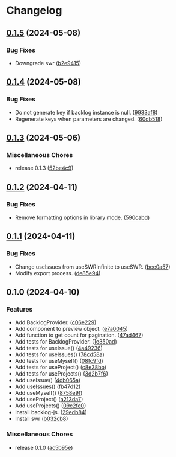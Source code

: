 # Changelog

## [0.1.5](https://github.com/ryohidaka/use-backlog/compare/v0.1.4...v0.1.5) (2024-05-08)


### Bug Fixes

* Downgrade swr ([b2e9415](https://github.com/ryohidaka/use-backlog/commit/b2e94154122adfd4ad9777931736a61ec664af9e))

## [0.1.4](https://github.com/ryohidaka/use-backlog/compare/v0.1.3...v0.1.4) (2024-05-08)


### Bug Fixes

* Do not generate key if backlog instance is null. ([9933af8](https://github.com/ryohidaka/use-backlog/commit/9933af8e2977f2f4074c839e899cbd84b5791846))
* Regenerate keys when parameters are changed. ([60db518](https://github.com/ryohidaka/use-backlog/commit/60db518864224362428d60fa3ed35d03d8fd2838))

## [0.1.3](https://github.com/ryohidaka/use-backlog/compare/v0.1.2...v0.1.3) (2024-05-06)


### Miscellaneous Chores

* release 0.1.3 ([52be4c9](https://github.com/ryohidaka/use-backlog/commit/52be4c94f1d2b74b651fad766a3431365ebc2041))

## [0.1.2](https://github.com/ryohidaka/use-backlog/compare/v0.1.1...v0.1.2) (2024-04-11)


### Bug Fixes

* Remove formatting options in library mode. ([590cabd](https://github.com/ryohidaka/use-backlog/commit/590cabd18e96211cdf6a0c62c1965813311cfb75))

## [0.1.1](https://github.com/ryohidaka/use-backlog/compare/v0.1.0...v0.1.1) (2024-04-11)


### Bug Fixes

* Change useIssues from useSWRInfinite to useSWR. ([bce0a57](https://github.com/ryohidaka/use-backlog/commit/bce0a57c00878e8b7b46729b3c3765ed296f0d5b))
* Modify export process. ([de85e94](https://github.com/ryohidaka/use-backlog/commit/de85e940fd3ba81ca052a12150b3bfaf2e8f768a))

## 0.1.0 (2024-04-10)


### Features

* Add BacklogProvider. ([c06e229](https://github.com/ryohidaka/use-backlog/commit/c06e229d7351d3140156dd88d3bbc34f204cbddd))
* Add component to preview object. ([e7a0045](https://github.com/ryohidaka/use-backlog/commit/e7a00453c5a82ed7c2512e0b56cae27842096908))
* Add function to get count for pagination. ([47ad467](https://github.com/ryohidaka/use-backlog/commit/47ad46742266692f2fea421321adb61ee281b9a3))
* Add tests for BacklogProvider. ([1e350ad](https://github.com/ryohidaka/use-backlog/commit/1e350ad975a438118fff4d29721d91e64bac103a))
* Add tests for useIssue() ([4a49236](https://github.com/ryohidaka/use-backlog/commit/4a49236b58e60d534d3a3431adecd73a60e8ec46))
* Add tests for useIssues() ([78cd58a](https://github.com/ryohidaka/use-backlog/commit/78cd58a882441e49889f570e81a8c71d17817289))
* Add tests for useMyself() ([08fc9fd](https://github.com/ryohidaka/use-backlog/commit/08fc9fd50de632a1247002d02cb93ec5f70929b5))
* Add tests for useProject() ([c8e38bb](https://github.com/ryohidaka/use-backlog/commit/c8e38bb1a6fde6e486feecae482301cc5e506b9d))
* Add tests for useProjects() ([3d2b7f6](https://github.com/ryohidaka/use-backlog/commit/3d2b7f68723a2bb3418b6aa6f8a49815cfe8d157))
* Add useIssue() ([4db065a](https://github.com/ryohidaka/use-backlog/commit/4db065abf05dd3f41b779b44f9f8b4ebfd231b92))
* Add useIssues() ([fb47d12](https://github.com/ryohidaka/use-backlog/commit/fb47d125ead304bbf82bb3cf40757dae78a0e95d))
* Add useMyself() ([8758e9f](https://github.com/ryohidaka/use-backlog/commit/8758e9f0984b330fc6a53a539ee0b6efbaf141fa))
* Add useProject() ([a213da7](https://github.com/ryohidaka/use-backlog/commit/a213da7c781e95d5e1a8be56e2e47344860b5086))
* Add useProjects() ([09c2fe0](https://github.com/ryohidaka/use-backlog/commit/09c2fe05319df0c513c9c9ec5a96c9e9b18b4955))
* Install backlog-js. ([29edb84](https://github.com/ryohidaka/use-backlog/commit/29edb84a8c0ab30d3701b1cee71ee57198c2fb85))
* Install swr ([b032cb8](https://github.com/ryohidaka/use-backlog/commit/b032cb8bed69e705d26e0aeb1eda7c862908a649))


### Miscellaneous Chores

* release 0.1.0 ([ac5b95e](https://github.com/ryohidaka/use-backlog/commit/ac5b95e7647cd3023050af979b6bf63f95201cdb))
